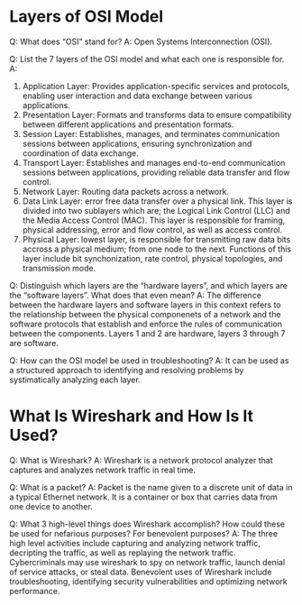 # Layers of OSI Model

Q: What does “OSI” stand for?
A: Open Systems Interconnection (OSI).

Q: List the 7 layers of the OSI model and what each one is responsible for.
A: 
1. Application Layer: Provides application-specific services and protocols, enabling user interaction and data exchange between various applications.
2. Presentation Layer: Formats and transforms data to ensure compatibility between different applications and presentation formats.
3. Session Layer: Establishes, manages, and terminates communication sessions between applications, ensuring synchronization and coordination of data exchange.
4. Transport Layer: Establishes and manages end-to-end communication sessions between applications, providing reliable data transfer and flow control.
5. Network Layer: Routing data packets across a network. 
6. Data Link Layer: error free data transfer over a physical link. This layer is divided into two sublayers which are; 
the Logical Link Control (LLC) and the Media Access Control (MAC). This layer is responsible for framing, physical addressing, error and flow control, as well as access control. 
7. Physical Layer: lowest layer, is responsible for transmitting raw data bits accross a physical medium; from one node to the next. Functions of this layer include bit synchonization, rate control, physical topologies, and transmission mode. 

Q: Distinguish which layers are the “hardware layers”, and which layers are the “software layers”. What does that even mean?
A: The difference between the hardware layers and software layers in this context refers to the relationship between the physical componenets of a network and the software protocols that establish and enforce the rules of communication between the components. 
Layers 1 and 2 are hardware, layers 3 through 7 are software. 

Q: How can the OSI model be used in troubleshooting?
A: It can be used as a structured approach to identifying and resolving problems by systimatically analyzing each layer. 


# What Is Wireshark and How Is It Used?

Q: What is Wireshark?
A: Wireshark is a network protocol analyzer that captures and analyzes network traffic in real time.


Q: What is a packet?
A: Packet is the name given to a discrete unit of data in a typical Ethernet network. It is a container or box that carries data from one device to another.


Q: What 3 high-level things does Wireshark accomplish? How could these be used for nefarious purposes? For benevolent purposes?
A: The three high level activities include capturing and analyzing network traffic, decripting the traffic, as well as replaying the network traffic. Cybercriminals may use wireshark to spy on network traffic, launch denial of service attacks, or steal data. Benevolent uses of Wireshark include troubleshooting, identifying security vulnerabilities and optimizing network performance. 
